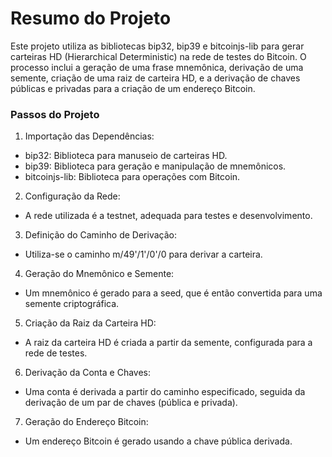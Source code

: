 # Resumo do Projeto
Este projeto utiliza as bibliotecas bip32, bip39 e bitcoinjs-lib para gerar carteiras HD (Hierarchical Deterministic) na rede de testes do Bitcoin. O processo inclui a geração de uma frase mnemônica, derivação de uma semente, criação de uma raiz de carteira HD, e a derivação de chaves públicas e privadas para a criação de um endereço Bitcoin.

### Passos do Projeto 
1. Importação das Dependências:
 - bip32: Biblioteca para manuseio de carteiras HD.
 - bip39: Biblioteca para geração e manipulação de mnemônicos.
 - bitcoinjs-lib: Biblioteca para operações com Bitcoin.
2. Configuração da Rede:
 - A rede utilizada é a testnet, adequada para testes e desenvolvimento.

3. Definição do Caminho de Derivação:
 - Utiliza-se o caminho m/49'/1'/0'/0 para derivar a carteira.

4. Geração do Mnemônico e Semente:
 - Um mnemônico é gerado para a seed, que é então convertida para uma semente criptográfica.

5. Criação da Raiz da Carteira HD:
 - A raiz da carteira HD é criada a partir da semente, configurada para a rede de testes.

6. Derivação da Conta e Chaves:
 - Uma conta é derivada a partir do caminho especificado, seguida da derivação de um par de chaves (pública e privada).

7. Geração do Endereço Bitcoin:
 - Um endereço Bitcoin é gerado usando a chave pública derivada.
